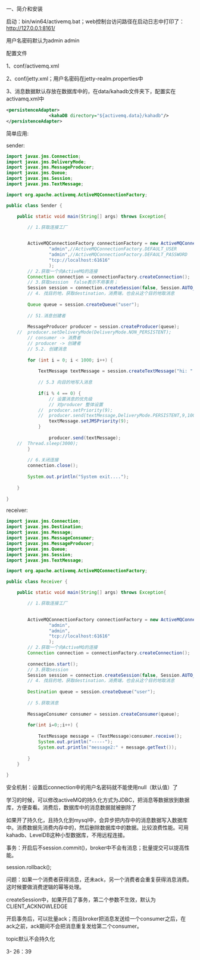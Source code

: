 一、简介和安装

启动：bin/win64/activemq.bat；web控制台访问路径在启动日志中打印了：http://127.0.0.1:8161/

用户名密码默认为admin admin

配置文件

1、conf/activemq.xml

2、conf/jetty.xml；用户名密码在jetty-realm.properties中

3、消息数据默认存放在数据库中的，在data/kahadb文件夹下，配置实在activamq.xml中

```xml
<persistenceAdapter>
                <kahaDB directory="${activemq.data}/kahadb"/>
</persistenceAdapter>
```



简单应用:

sender:

```java
import javax.jms.Connection;
import javax.jms.DeliveryMode;
import javax.jms.MessageProducer;
import javax.jms.Queue;
import javax.jms.Session;
import javax.jms.TextMessage;

import org.apache.activemq.ActiveMQConnectionFactory;

public class Sender {

	public static void main(String[] args) throws Exception{

		// 1.获取连接工厂
		

		ActiveMQConnectionFactory connectionFactory = new ActiveMQConnectionFactory(
				"admin",//ActiveMQConnectionFactory.DEFAULT_USER
				"admin",//ActiveMQConnectionFactory.DEFAULT_PASSWORD
				"tcp://localhost:61616"
				);
		// 2.获取一个向ActiveMQ的连接
		Connection connection = connectionFactory.createConnection();
		// 3.获取session	false表示不用事务；
		Session session = connection.createSession(false, Session.AUTO_ACKNOWLEDGE);
		// 4. 找目的地，获取destination，消费端，也会从这个目的地取消息
		
		Queue queue = session.createQueue("user");
		
		// 51.消息创建者
		
		MessageProducer producer = session.createProducer(queue);
	//	producer.setDeliveryMode(DeliveryMode.NON_PERSISTENT);
		// consumer -> 消费者
		// producer -> 创建者
		// 5.2. 创建消息
		
		for (int i = 0; i < 1000; i++) {
			
			TextMessage textMessage = session.createTextMessage("hi: " + i);
			
			// 5.3 向目的地写入消息
			
			if(i % 4 == 0) {
				// 设置消息的优先级
				// 对producer 整体设置
			//	producer.setPriority(9);
			//	producer.send(textMessage,DeliveryMode.PERSISTENT,9,1000 * 100);关闭持久化
				textMessage.setJMSPriority(9);
			}
			
				producer.send(textMessage);
	//	Thread.sleep(3000);
		}
		
		// 6.关闭连接
		connection.close();
		
		System.out.println("System exit....");
		
	}
	
}

```



receiver:

```java
import javax.jms.Connection;
import javax.jms.Destination;
import javax.jms.Message;
import javax.jms.MessageConsumer;
import javax.jms.MessageProducer;
import javax.jms.Queue;
import javax.jms.Session;
import javax.jms.TextMessage;

import org.apache.activemq.ActiveMQConnectionFactory;

public class Receiver {

	public static void main(String[] args) throws Exception{

		// 1.获取连接工厂
		

		ActiveMQConnectionFactory connectionFactory = new ActiveMQConnectionFactory(
				"admin",
				"admin",
				"tcp://localhost:61616"
				);
		// 2.获取一个向ActiveMQ的连接
		Connection connection = connectionFactory.createConnection();
		
		connection.start();
		// 3.获取session
		Session session = connection.createSession(false, Session.AUTO_ACKNOWLEDGE);
		// 4. 找目的地，获取destination，消费端，也会从这个目的地取消息
		
		Destination queue = session.createQueue("user");
		
		// 5.获取消息
	
		MessageConsumer consumer = session.createConsumer(queue);
		
		for(int i=0;;i++) {
			
			TextMessage message = (TextMessage)consumer.receive();
			System.out.println("-----");
			System.out.println("message2:" + message.getText());
				
		}
	}
	
}

```



安全机制：设置后connection中的用户名密码就不能使用null（默认值）了





学习的时候，可以修改activeMQ的持久化方式为JDBC，把消息等数据放到数据库，方便查看。消费后，数据库中的消息数据就被删除了

如果开了持久化，且持久化到mysql中，会异步把内存中的消息数据写入数据库中。消费数据先消费内存中的，然后删除数据库中的数据。比较浪费性能。可用kahadb、LevelDB这种小型数据库，不用远程连接。



事务：开启后不session.commit()，broker中不会有消息；批量提交可以提高性能。

session.rollback();



问题：如果一个消费者获得消息，还未ack，另一个消费者会重复获得消息消费。这时候要做消费逻辑的幂等处理。

 

createSession中，如果开启了事务，第二个参数不生效，默认为CLIENT_ACKNOWLEDGE

开启事务后，可以批量ack；而且broker把消息发送给一个consumer之后，在ack之前，ack期间不会把消息重复发给第二个consumer。



topic默认不会持久化



3-  26：39